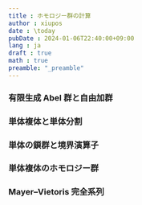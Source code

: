 ```yaml
---
title : ホモロジー群の計算
author : xiupos
date : \today
pubDate : 2024-01-06T22:40:00+09:00
lang : ja
draft : true
math : true
preamble: "_preamble"
---
```


### 有限生成 Abel 群と自由加群

### 単体複体と単体分割

### 単体の鎖群と境界演算子

### 単体複体のホモロジー群

### Mayer–Vietoris 完全系列
